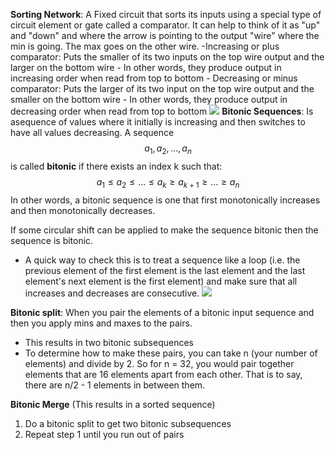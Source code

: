 **Sorting Network**: A Fixed circuit that sorts its inputs using a special type of circuit element or gate called a comparator. It can help to think of it as "up" and "down" and where the arrow is pointing to the output "wire" where the min is going. The max goes on the other wire.
	-Increasing or plus comparator: Puts the smaller of its two inputs on the top wire output and the larger on the bottom wire
		- In other words, they produce output in increasing order when read from top to bottom
	- Decreasing or minus comparator: Puts the larger of its two input on the top wire output and the smaller on the bottom wire
		- In other words, they produce output in decreasing order when read from top to bottom
![](GT/Course%20Notes/CS%206220%20-%20HPC/Comparison-Based%20Sorting/images/comparator-networks.png)
**Bitonic Sequences**: Is asequence of values where it initially is increasing and then switches to have all values decreasing. 
A sequence $$ a_1, a_2, \dots, a_n $$ is called **bitonic** if there exists an index k such that: $$ a_1 \leq a_2 \leq \dots \leq a_k \geq a_{k+1} \geq \dots \geq a_n $$ In other words, a bitonic sequence is one that first monotonically increases and then monotonically decreases.

If some circular shift can be applied to make the sequence bitonic then the sequence is bitonic.
- A quick way to check this is to treat a sequence like a loop (i.e. the previous element of the first element is the last element and the last element's next element is the first element) and make sure that all increases and decreases are consecutive. 
 ![](GT/Course%20Notes/CS%206220%20-%20HPC/Comparison-Based%20Sorting/images/bitonic-sequences.png)

**Bitonic split**: When you pair the elements of a bitonic input sequence and then you apply mins and maxes to the pairs.
- This results in two bitonic subsequences
- To determine how to make these pairs, you can take n (your number of elements) and divide by 2. So for n = 32, you would pair together elements that are 16 elements apart from each other. That is to say, there are n/2 - 1 elements in between them.

**Bitonic Merge** (This results in a sorted sequence)
1. Do a bitonic split to get two bitonic subsequences
2. Repeat step 1 until you run out of pairs